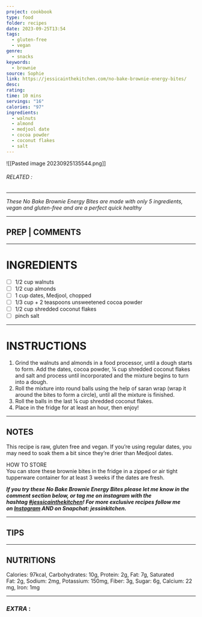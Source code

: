 ```yaml
---
project: cookbook
type: food
folder: recipes
date: 2023-09-25T13:54
tags:
  - gluten-free
  - vegan
genre:
  - snacks
keywords:
  - brownie
source: Sophie
link: https://jessicainthekitchen.com/no-bake-brownie-energy-bites/
desc: 
rating: 
time: 10 mins
servings: "16"
calories: "97"
ingredients:
  - walnuts
  - almond
  - medjool date
  - cocoa powder
  - coconut flakes
  - salt
---
```


![[Pasted image 20230925135544.png]]
###### *RELATED* : 
---
_These No Bake Brownie Energy Bites are made with only 5 ingredients, vegan and gluten-free and are a perfect quick healthy_

---
## PREP | COMMENTS



---
# INGREDIENTS

- [ ] 1/2 cup walnuts
- [ ] 1/2 cup almonds
- [ ] 1 cup dates, Medjool, chopped
- [ ] 1/3 cup + 2 teaspoons unsweetened cocoa powder
- [ ] 1/2 cup shredded coconut flakes
- [ ] pinch salt

---
# INSTRUCTIONS

1. Grind the walnuts and almonds in a food processor, until a dough starts to form. Add the dates, cocoa powder, ¼ cup shredded coconut flakes and salt and process until incorporated and the mixture begins to turn into a dough.
2. Roll the mixture into round balls using the help of saran wrap (wrap it around the bites to form a circle), until all the mixture is finished.
3. Roll the balls in the last ¼ cup shredded coconut flakes.
4. Place in the fridge for at least an hour, then enjoy!

---
## NOTES

This recipe is raw, gluten free and vegan. If you’re using regular dates, you may need to soak them a bit since they’re drier than Medjool dates.

HOW TO STORE  
You can store these brownie bites in the fridge in a zipped or air tight tupperware container for at least 3 weeks if the dates are fresh.

**_If you try these No Bake Brownie Energy Bites please let me know in the comment section below, or tag me on instagram with the hashtag [#jessicainthekitchen](https://www.instagram.com/explore/tags/jessicainthekitchen/)! For more exclusive recipes follow me on [Instagram](https://www.instagram.com/jessicainthekitchen/) AND on Snapchat: jessinkitchen._**

---
## TIPS



---
## NUTRITIONS

Calories: 97kcal, Carbohydrates: 10g, Protein: 2g, Fat: 7g, Saturated Fat: 2g, Sodium: 2mg, Potassium: 150mg, Fiber: 3g, Sugar: 6g, Calcium: 22mg, Iron: 1mg

---
### *EXTRA* :



